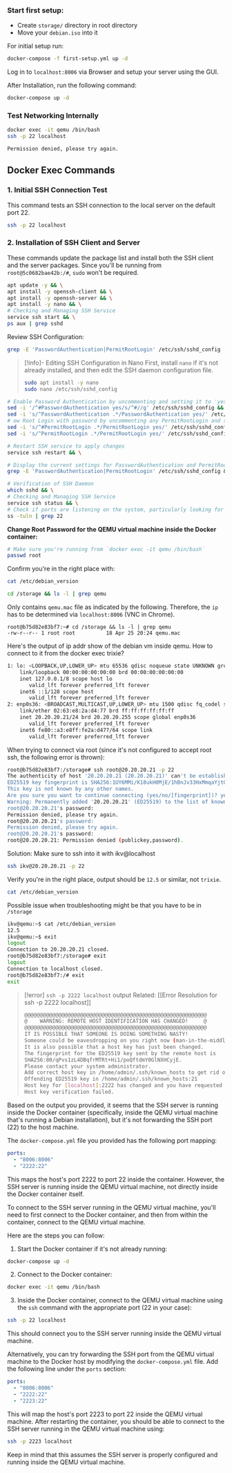 ### Start first setup:

- Create `storage/` directory in root directory
- Move your `debian.iso` into it

For initial setup run:

```bash
docker-compose -f first-setup.yml up -d
```

Log in to `localhost:8006` via Browser and setup your server using the GUI.


After Installation, run the following command:
```bash
docker-compose up -d
```

### Test Networking Internally

```bash
docker exec -it qemu /bin/bash
ssh -p 22 localhost
```

```bash
Permission denied, please try again.
```

## Docker Exec Commands

### 1. Initial SSH Connection Test
This command tests an SSH connection to the local server on the default port 22.
```bash
ssh -p 22 localhost
```

### 2. Installation of SSH Client and Server
These commands update the package list and install both the SSH client and the server packages.
Since you'll be running from `root@5c0682bae42b:/#`, `sudo` won't be required.
```bash
apt update -y && \
apt install -y openssh-client && \
apt install -y openssh-server && \
apt install -y nano && \
# Checking and Managing SSH Service
service ssh start && \
ps aux | grep sshd
```

Review SSH Configuration:
```bash
grep -E 'PasswordAuthentication|PermitRootLogin' /etc/ssh/sshd_config
```

> [!info]- Editing SSH Configuration in Nano
> First, install `nano` if it's not already installed, and then edit the SSH daemon configuration file.
> ```bash
> sudo apt install -y nano
> sudo nano /etc/ssh/sshd_config
> ```

```bash
# Enable Password Authentication by uncommenting and setting it to 'yes'
sed -i '/^#PasswordAuthentication yes/s/^#//g' /etc/ssh/sshd_config && \
sed -i 's/^PasswordAuthentication .*/PasswordAuthentication yes/' /etc/ssh/sshd_config && \
# ow Root Login with password by uncommenting any PermitRootLogin and setting it to 'yes'
sed -i 's/^#PermitRootLogin .*/PermitRootLogin yes/' /etc/ssh/sshd_config && \
sed -i 's/^PermitRootLogin .*/PermitRootLogin yes/' /etc/ssh/sshd_config && \

# Restart SSH service to apply changes
service ssh restart && \

# Display the current settings for PasswordAuthentication and PermitRootLogin
grep -E 'PasswordAuthentication|PermitRootLogin' /etc/ssh/sshd_config && \

# Verification of SSH Daemon
which sshd && \
# Checking and Managing SSH Service
service ssh status && \
# Check if ports are listening on the system, particularly looking for port 22.
ss -tuln | grep 22
```

**Change Root Password for the QEMU virtual machine inside the Docker container:**

```bash
# Make sure you're running from `docker exec -it qemu /bin/bash`
passwd root
```

Confirm you're in the right place with:
```bash
cat /etc/debian_version
```

```bash
cd /storage && ls -l | grep qemu
```

Only contains `qemu.mac` file as indicated by the following. Therefore, the `ip` has to be determined via `localhost:8006` (VNC in Chrome).

```
root@b75d82e83bf7:~# cd /storage && ls -l | grep qemu
-rw-r--r-- 1 root root          18 Apr 25 20:24 qemu.mac
```

Here's the output of ip addr show of the debian vm inside qemu. How to connect to it from the docker exec trixie?

```bash
1: lo: <LOOPBACK,UP,LOWER_UP> mtu 65536 qdisc noqueue state UNKNOWN group default qlen 1000
    link/loopback 00:00:00:00:00:00 brd 00:00:00:00:00:00
    inet 127.0.0.1/8 scope host lo
       valid_lft forever preferred_lft forever
    inet6 ::1/128 scope host 
       valid_lft forever preferred_lft forever
2: enp0s36: <BROADCAST,MULTICAST,UP,LOWER_UP> mtu 1500 qdisc fq_codel state UP group default qlen 1000
    link/ether 02:63:e8:2a:d4:77 brd ff:ff:ff:ff:ff:ff
    inet 20.20.20.21/24 brd 20.20.20.255 scope global enp0s36
       valid_lft forever preferred_lft forever
    inet6 fe80::a3:e8ff:fe2a:d477/64 scope link 
       valid_lft forever preferred_lft forever
```

When trying to connect via root (since it's not configured to accept root ssh, the following error is thrown):
```bash
root@b75d82e83bf7:/storage# ssh root@20.20.20.21 -p 22
The authenticity of host '20.20.20.21 (20.20.20.21)' can't be established.
ED25519 key fingerprint is SHA256:1UY6MMi/K18ukH0MjE/1hBnJv33HxMmqaYjtOrJ7Tdg.
This key is not known by any other names.
Are you sure you want to continue connecting (yes/no/[fingerprint])? yes
Warning: Permanently added '20.20.20.21' (ED25519) to the list of known hosts.
root@20.20.20.21's password: 
Permission denied, please try again.
root@20.20.20.21's password: 
Permission denied, please try again.
root@20.20.20.21's password: 
root@20.20.20.21: Permission denied (publickey,password).
```

Solution:
Make sure to ssh into it with ikv@localhost
```bash
ssh ikv@20.20.20.21 -p 22
```

Verify you're in the right place, output should be `12.5` or similar, not `trixie`.
```bash
cat /etc/debian_version
```

Possible issue when troubleshooting might be that you have to be in `/storage`
```bash
ikv@qemu:~$ cat /etc/debian_version  
12.5  
ikv@qemu:~$ exit  
logout  
Connection to 20.20.20.21 closed.  
root@b75d82e83bf7:/storage# exit  
logout  
Connection to localhost closed.  
root@b75d82e83bf7:/# exit  
exit
```


> [!error] `ssh -p 2222 localhost` output
> Related: [[Error Resolution for ssh -p 2222 localhost]]
> ```bash
> @@@@@@@@@@@@@@@@@@@@@@@@@@@@@@@@@@@@@@@@@@@@@@@@@@@@@@@@@@@
> @    WARNING: REMOTE HOST IDENTIFICATION HAS CHANGED!     @
> @@@@@@@@@@@@@@@@@@@@@@@@@@@@@@@@@@@@@@@@@@@@@@@@@@@@@@@@@@@
> IT IS POSSIBLE THAT SOMEONE IS DOING SOMETHING NASTY!
> Someone could be eavesdropping on you right now (man-in-the-middle attack)!
> It is also possible that a host key has just been changed.
> The fingerprint for the ED25519 key sent by the remote host is
> SHA256:80/qPvs1zL4DBqfrMTRt+Hi1/poQftdmY0GlNXHCyjE.
> Please contact your system administrator.
> Add correct host key in /home/admin/.ssh/known_hosts to get rid of this message.
> Offending ED25519 key in /home/admin/.ssh/known_hosts:21
> Host key for [localhost]:2222 has changed and you have requested strict checking.
> Host key verification failed.
> ```

Based on the output you provided, it seems that the SSH server is running inside the Docker container (specifically, inside the QEMU virtual machine that's running a Debian installation), but it's not forwarding the SSH port (22) to the host machine.

The `docker-compose.yml` file you provided has the following port mapping:

```yaml
ports:
  - "8006:8006"
  - "2222:22"
```

This maps the host's port 2222 to port 22 inside the container. However, the SSH server is running inside the QEMU virtual machine, not directly inside the Docker container itself.

To connect to the SSH server running in the QEMU virtual machine, you'll need to first connect to the Docker container, and then from within the container, connect to the QEMU virtual machine.

Here are the steps you can follow:

1. Start the Docker container if it's not already running:

```bash
docker-compose up -d
```

2. Connect to the Docker container:

```bash
docker exec -it qemu /bin/bash
```

3. Inside the Docker container, connect to the QEMU virtual machine using the `ssh` command with the appropriate port (22 in your case):

```bash
ssh -p 22 localhost
```

This should connect you to the SSH server running inside the QEMU virtual machine.

Alternatively, you can try forwarding the SSH port from the QEMU virtual machine to the Docker host by modifying the `docker-compose.yml` file. Add the following line under the `ports` section:

```yaml
ports:
  - "8006:8006"
  - "2222:22"
  - "2223:22"
```

This will map the host's port 2223 to port 22 inside the QEMU virtual machine. After restarting the container, you should be able to connect to the SSH server running in the QEMU virtual machine using:

```bash
ssh -p 2223 localhost
```

Keep in mind that this assumes the SSH server is properly configured and running inside the QEMU virtual machine.
